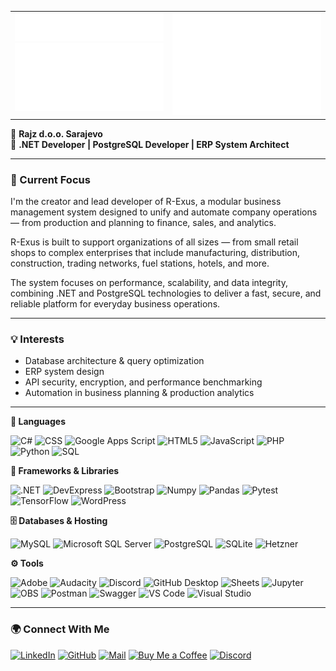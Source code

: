 <table border="0" cellpadding="0" cellspacing="0">
  <tr>
    <td valign="top" width="50%">
      <img src="./Images/github-metrics.svg" alt="General metrics" width="100%" />
      <br/>
      <img src="./Images/metrics.plugin.wakatime.svg" alt="WakaTime 30d" width="100%" />
    </td>
    <td valign="top" width="50%">
      <img src="./Images/metrics.contributions.calendar.svg" alt="Contributions calendar" width="100%" />
    </td>
  </tr>
</table>




💼 **Rajz d.o.o. Sarajevo**  
🧠 **.NET Developer | PostgreSQL Developer | ERP System Architect**

---

### 🚀 Current Focus
I'm the creator and lead developer of R-Exus, a modular business management system designed to unify and automate company operations — from production and planning to finance, sales, and analytics.

R-Exus is built to support organizations of all sizes — from small retail shops to complex enterprises that include manufacturing, distribution, construction, trading networks, fuel stations, hotels, and more.

The system focuses on performance, scalability, and data integrity, combining .NET and PostgreSQL technologies to deliver a fast, secure, and reliable platform for everyday business operations.

---
### 💡 Interests
- Database architecture & query optimization  
- ERP system design
- API security, encryption, and performance benchmarking  
- Automation in business planning & production analytics
  
---
**🧠 Languages**

![C#](https://img.shields.io/badge/C%23-239120?style=flat-square&logo=csharp&logoColor=white)
![CSS](https://img.shields.io/badge/CSS-1572B6?style=flat-square&logo=css3&logoColor=white)
![Google Apps Script](https://img.shields.io/badge/Google%20Apps%20Script-4285F4?style=flat-square&logo=google&logoColor=white)
![HTML5](https://img.shields.io/badge/HTML5-E34F26?style=flat-square&logo=html5&logoColor=white)
![JavaScript](https://img.shields.io/badge/JavaScript-F7DF1E?style=flat-square&logo=javascript&logoColor=black)
![PHP](https://img.shields.io/badge/PHP-777BB4?style=flat-square&logo=php&logoColor=white)
![Python](https://img.shields.io/badge/Python-3776AB?style=flat-square&logo=python&logoColor=white)
![SQL](https://img.shields.io/badge/SQL-4479A1?style=flat-square&logo=postgresql&logoColor=white)



**🧩 Frameworks & Libraries**

![.NET](https://img.shields.io/badge/.NET-512BD4?style=flat-square&logo=dotnet&logoColor=white)
![DevExpress](https://img.shields.io/badge/DevExpress-FF7200?style=flat-square)
![Bootstrap](https://img.shields.io/badge/Bootstrap-7952B3?style=flat-square&logo=bootstrap&logoColor=white)
![Numpy](https://img.shields.io/badge/Numpy-013243?style=flat-square&logo=numpy&logoColor=white)
![Pandas](https://img.shields.io/badge/Pandas-150458?style=flat-square&logo=pandas&logoColor=white)
![Pytest](https://img.shields.io/badge/Pytest-0A9EDC?style=flat-square&logo=pytest&logoColor=white)
![TensorFlow](https://img.shields.io/badge/TensorFlow-FF6F00?style=flat-square&logo=tensorflow&logoColor=white)
![WordPress](https://img.shields.io/badge/WordPress-21759B?style=flat-square&logo=wordpress&logoColor=white)



**🗄️ Databases & Hosting**

![MySQL](https://img.shields.io/badge/MySQL-4479A1?style=flat-square&logo=mysql&logoColor=white)
![Microsoft SQL Server](https://img.shields.io/badge/Microsoft%20SQL%20Server-CC2927?style=flat-square&logo=microsoftsqlserver&logoColor=white)
![PostgreSQL](https://img.shields.io/badge/PostgreSQL-336791?style=flat-square&logo=postgresql&logoColor=white)
![SQLite](https://img.shields.io/badge/SQLite-003B57?style=flat-square&logo=sqlite&logoColor=white)
![Hetzner](https://img.shields.io/badge/Hetzner-Hosting-DC382D?style=flat-square&logo=hetzner&logoColor=white)



**⚙️ Tools**

![Adobe](https://img.shields.io/badge/Adobe-FF0000?style=flat-square&logo=adobe&logoColor=white)
![Audacity](https://img.shields.io/badge/Audacity-0000CC?style=flat-square&logo=audacity&logoColor=white)
![Discord](https://img.shields.io/badge/Discord-5865F2?style=flat-square&logo=discord&logoColor=white)
![GitHub Desktop](https://img.shields.io/badge/GitHub%20Desktop-8034A9?style=flat-square&logo=github&logoColor=white)
![Sheets](https://img.shields.io/badge/Google%20Sheets-34A853?style=flat-square&logo=googlesheets&logoColor=white)
![Jupyter](https://img.shields.io/badge/Jupyter-F37626?style=flat-square&logo=jupyter&logoColor=white)
![OBS](https://img.shields.io/badge/OBS-302E31?style=flat-square&logo=obsstudio&logoColor=white)
![Postman](https://img.shields.io/badge/Postman-FF6C37?style=flat-square&logo=postman&logoColor=white)
![Swagger](https://img.shields.io/badge/Swagger-85EA2D?style=flat-square&logo=swagger&logoColor=black)
![VS Code](https://img.shields.io/badge/VS%20Code-007ACC?style=flat-square&logo=visualstudiocode&logoColor=white)
![Visual Studio](https://img.shields.io/badge/Visual%20Studio-2022-5C2D91?style=flat-square&logo=visualstudio&logoColor=white)

---

### 🌍 Connect With Me
[![LinkedIn](https://img.shields.io/badge/LinkedIn-0077B5?style=for-the-badge&logo=linkedin&logoColor=white)](https://www.linkedin.com/in/ramiz-šuvalija-9357a4202)
[![GitHub](https://img.shields.io/badge/GitHub-333?style=for-the-badge&logo=github&logoColor=white)](https://github.com/rrrapce)
[![Mail](https://img.shields.io/badge/Email-D14836?style=for-the-badge&logo=gmail&logoColor=white)](mailto:ramiz@rajz.ba)
[![Buy Me a Coffee](https://img.shields.io/badge/Buy%20Me%20a%20Coffee-FFDD00?style=for-the-badge&logo=buymeacoffee&logoColor=black)](https://buymeacoffee.com/rrrapce)
[![Discord](https://img.shields.io/badge/Discord-5865F2?style=for-the-badge&logo=discord&logoColor=white)](https://discord.gg/wfknreEdgP)
